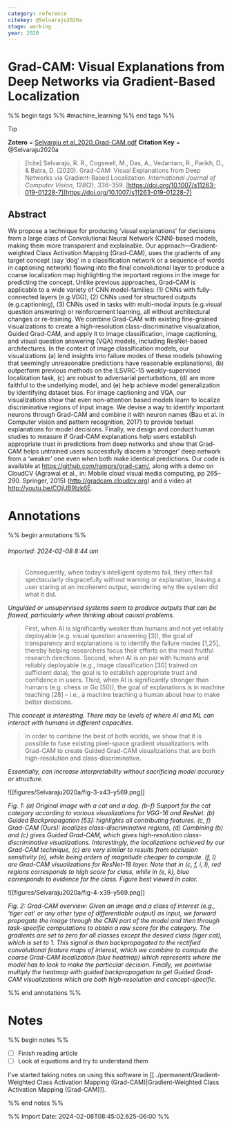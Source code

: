 ```yaml
---
category: reference
citekey: @Selvaraju2020a
stage: working
year: 2020
---
```



# Grad-CAM: Visual Explanations from Deep Networks via Gradient-Based Localization

%% begin tags %%
#machine_learning 
%% end tags %%

> [!tip]  
> **Zotero** = [Selvaraju et al_2020_Grad-CAM.pdf](zotero://select/library/items/DNNBJJ5F)
> **Citation Key** = @Selvaraju2020a

> [!cite]
> Selvaraju, R. R., Cogswell, M., Das, A., Vedantam, R., Parikh, D., & Batra, D. (2020). Grad-CAM: Visual Explanations from Deep Networks via Gradient-Based Localization. _International Journal of Computer Vision_, _128_(2), 336–359. [https://doi.org/10.1007/s11263-019-01228-7](https://doi.org/10.1007/s11263-019-01228-7)


## Abstract
We propose a technique for producing ‘visual explanations’ for decisions from a large class of Convolutional Neural Network (CNN)-based models, making them more transparent and explainable. Our approach—Gradient-weighted Class Activation Mapping (Grad-CAM), uses the gradients of any target concept (say ‘dog’ in a classification network or a sequence of words in captioning network) flowing into the final convolutional layer to produce a coarse localization map highlighting the important regions in the image for predicting the concept. Unlike previous approaches, Grad-CAM is applicable to a wide variety of CNN model-families: (1) CNNs with fully-connected layers (e.g.VGG), (2) CNNs used for structured outputs (e.g.captioning), (3) CNNs used in tasks with multi-modal inputs (e.g.visual question answering) or reinforcement learning, all without architectural changes or re-training. We combine Grad-CAM with existing fine-grained visualizations to create a high-resolution class-discriminative visualization, Guided Grad-CAM, and apply it to image classification, image captioning, and visual question answering (VQA) models, including ResNet-based architectures. In the context of image classification models, our visualizations (a) lend insights into failure modes of these models (showing that seemingly unreasonable predictions have reasonable explanations), (b) outperform previous methods on the ILSVRC-15 weakly-supervised localization task, (c) are robust to adversarial perturbations, (d) are more faithful to the underlying model, and (e) help achieve model generalization by identifying dataset bias. For image captioning and VQA, our visualizations show that even non-attention based models learn to localize discriminative regions of input image. We devise a way to identify important neurons through Grad-CAM and combine it with neuron names (Bau et al. in Computer vision and pattern recognition, 2017) to provide textual explanations for model decisions. Finally, we design and conduct human studies to measure if Grad-CAM explanations help users establish appropriate trust in predictions from deep networks and show that Grad-CAM helps untrained users successfully discern a ‘stronger’ deep network from a ‘weaker’ one even when both make identical predictions. Our code is available at https://github.com/ramprs/grad-cam/, along with a demo on CloudCV (Agrawal et al., in: Mobile cloud visual media computing, pp 265–290. Springer, 2015) (http://gradcam.cloudcv.org) and a video at http://youtu.be/COjUB9Izk6E.


# Annotations
%% begin annotations %%  
  

  
###### Imported: 2024-02-08 8:44 am  
  
> Consequently, when today’s intelligent systems fail, they often fail spectacularly disgracefully without warning or explanation, leaving a user staring at an incoherent output, wondering why the system did what it did.  


*Unguided or unsupervised systems seem to produce outputs that can be flawed, particularly when thinking about causal problems.*

  
> First, when AI is significantly weaker than humans and not yet reliably deployable (e.g. visual question answering [3]), the goal of transparency and explanations is to identify the failure modes [1,25], thereby helping researchers focus their efforts on the most fruitful research directions. Second, when AI is on par with humans and reliably deployable (e.g., image classification [30] trained on sufficient data), the goal is to establish appropriate trust and confidence in users. Third, when AI is significantly stronger than humans (e.g. chess or Go [50]), the goal of explanations is in machine teaching [28] – i.e., a machine teaching a human about how to make better decisions.  


*This concept is interesting. There may be levels of where AI and ML can interact with humans in different capacities.*

  
> In order to combine the best of both worlds, we show that it is possible to fuse existing pixel-space gradient visualizations with Grad-CAM to create Guided Grad-CAM visualizations that are both high-resolution and class-discriminative.  


*Essentially, can increase interpretability without sacrificing model accuracy or structure.*

  
>   
 
![[figures/Selvaraju2020a/fig-3-x43-y569.png]]


*Fig. 1: (a) Original image with a cat and a dog. (b-f) Support for the cat category according to various visualizations for VGG-16 and ResNet. (b) Guided Backpropagation [53]: highlights all contributing features. (c, f) Grad-CAM (Ours): localizes class-discriminative regions, (d) Combining (b) and (c) gives Guided Grad-CAM, which gives high-resolution class-discriminative visualizations. Interestingly, the localizations achieved by our Grad-CAM technique, (c) are very similar to results from occlusion sensitivity (e), while being orders of magnitude cheaper to compute. (f, l) are Grad-CAM visualizations for ResNet-18 layer. Note that in (c, f, i, l), red regions corresponds to high score for class, while in (e, k), blue corresponds to evidence for the class. Figure best viewed in color.*

  
>   
 
![[figures/Selvaraju2020a/fig-4-x39-y569.png]]


*Fig. 2: Grad-CAM overview: Given an image and a class of interest (e.g., ‘tiger cat’ or any other type of differentiable output) as input, we forward propagate the image through the CNN part of the model and then through task-specific computations to obtain a raw score for the category. The gradients are set to zero for all classes except the desired class (tiger cat), which is set to 1. This signal is then backpropagated to the rectified convolutional feature maps of interest, which we combine to compute the coarse Grad-CAM localization (blue heatmap) which represents where the model has to look to make the particular decision. Finally, we pointwise multiply the heatmap with guided backpropagation to get Guided Grad-CAM visualizations which are both high-resolution and concept-specific.*

  

  
%% end annotations %%

# Notes
%% begin notes %%
- [ ] Finish reading article
- [ ] Look at equations and try to understand them

I've started taking notes on using this software in [[../permanent/Gradient-Weighted Class Activation Mapping (Grad-CAM)|Gradient-Weighted Class Activation Mapping (Grad-CAM)]]. 

%% end notes %%

%% Import Date: 2024-02-08T08:45:02.625-06:00 %%
